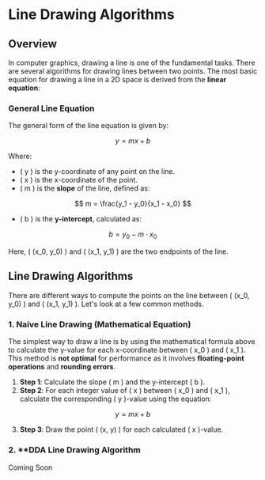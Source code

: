 # Line Drawing Algorithms

## Overview

In computer graphics, drawing a line is one of the fundamental tasks. There are several algorithms for drawing lines between two points. The most basic equation for drawing a line in a 2D space is derived from the **linear equation**:

### General Line Equation

The general form of the line equation is given by:

$$
y = mx + b
$$

Where:
- \( y \) is the y-coordinate of any point on the line.
- \( x \) is the x-coordinate of the point.
- \( m \) is the **slope** of the line, defined as:

$$
m = \frac{y_1 - y_0}{x_1 - x_0}
$$

- \( b \) is the **y-intercept**, calculated as:

$$
b = y_0 - m \cdot x_0
$$

Here, \( (x_0, y_0) \) and \( (x_1, y_1) \) are the two endpoints of the line.

## Line Drawing Algorithms

There are different ways to compute the points on the line between \( (x_0, y_0) \) and \( (x_1, y_1) \). Let's look at a few common methods.

### 1. **Naive Line Drawing (Mathematical Equation)**

The simplest way to draw a line is by using the mathematical formula above to calculate the y-value for each x-coordinate between \( x_0 \) and \( x_1 \). This method is **not optimal** for performance as it involves **floating-point operations** and **rounding errors**.

1. **Step 1**: Calculate the slope \( m \) and the y-intercept \( b \).
2. **Step 2**: For each integer value of \( x \) between \( x_0 \) and \( x_1 \), calculate the corresponding \( y \)-value using the equation:

$$
y = mx + b
$$

3. **Step 3**: Draw the point \( (x, y) \) for each calculated \( x \)-value.

### 2. **DDA Line Drawing Algorithm

Coming Soon